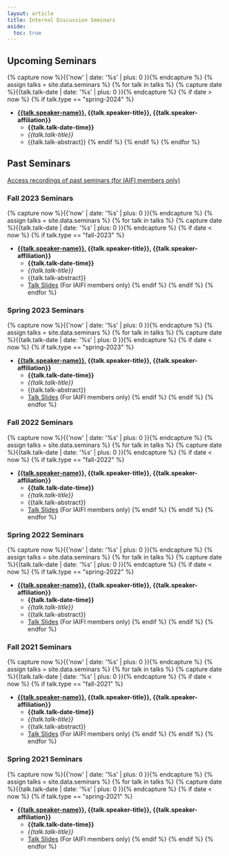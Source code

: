 ```yaml
---
layout: article
title: Internal Discussion Seminars
aside:
  toc: true
---
```


## Upcoming Seminars
{% capture now %}{{'now' | date: '%s' | plus: 0 }}{% endcapture %}
{% assign talks = site.data.seminars %}
{% for talk in talks %}
  {% capture date %}{{talk.talk-date | date: '%s' | plus: 0 }}{% endcapture %}
  {% if date > now %}
  {% if talk.type == "spring-2024" %}

* **<a href="{{talk.speaker-website}}">{{talk.speaker-name}}</a>, {{talk.speaker-title}}, {{talk.speaker-affiliation}}**
    * **{{talk.talk-date-time}}**
    * *{{talk.talk-title}}*
    * {{talk.talk-abstract}}
  {% endif %}
  {% endif %}
{% endfor %}


## Past Seminars
[Access recordings of past seminars (for IAIFI members only)](https://docs.google.com/document/d/1ZGLuC_-eqMwyeeJNbwR5YhEg_S18E8akbDE9m39oYsY/edit?usp=sharing)

### Fall 2023 Seminars

{% capture now %}{{'now' | date: '%s' | plus: 0 }}{% endcapture %}
{% assign talks = site.data.seminars %}
{% for talk in talks %}
  {% capture date %}{{talk.talk-date | date: '%s' | plus: 0 }}{% endcapture %}
  {% if date < now %}
  {% if talk.type == "fall-2023" %}

* **<a href="{{talk.speaker-website}}">{{talk.speaker-name}}</a>, {{talk.speaker-title}}, {{talk.speaker-affiliation}}**
    * **{{talk.talk-date-time}}**
    * *{{talk.talk-title}}*
    * {{talk.talk-abstract}}
    * <a href="{{talk.slides-link}}">Talk Slides</a> (For IAIFI members only)
  {% endif %}
  {% endif %}
{% endfor %}

### Spring 2023 Seminars

{% capture now %}{{'now' | date: '%s' | plus: 0 }}{% endcapture %}
{% assign talks = site.data.seminars %}
{% for talk in talks %}
  {% capture date %}{{talk.talk-date | date: '%s' | plus: 0 }}{% endcapture %}
  {% if date < now %}
  {% if talk.type == "spring-2023" %}

* **<a href="{{talk.speaker-website}}">{{talk.speaker-name}}</a>, {{talk.speaker-title}}, {{talk.speaker-affiliation}}**
    * **{{talk.talk-date-time}}**
    * *{{talk.talk-title}}*
    * {{talk.talk-abstract}}
    * <a href="{{talk.slides-link}}">Talk Slides</a> (For IAIFI members only)
  {% endif %}
  {% endif %}
{% endfor %}

### Fall 2022 Seminars

{% capture now %}{{'now' | date: '%s' | plus: 0 }}{% endcapture %}
{% assign talks = site.data.seminars %}
{% for talk in talks %}
  {% capture date %}{{talk.talk-date | date: '%s' | plus: 0 }}{% endcapture %}
  {% if date < now %}
  {% if talk.type == "fall-2022" %}

* **<a href="{{talk.speaker-website}}">{{talk.speaker-name}}</a>, {{talk.speaker-title}}, {{talk.speaker-affiliation}}**
    * **{{talk.talk-date-time}}**
    * *{{talk.talk-title}}*
    * {{talk.talk-abstract}}
    * <a href="{{talk.slides-link}}">Talk Slides</a> (For IAIFI members only)
  {% endif %}
  {% endif %}
{% endfor %}
    
### Spring 2022 Seminars

{% capture now %}{{'now' | date: '%s' | plus: 0 }}{% endcapture %}
{% assign talks = site.data.seminars %}
{% for talk in talks %}
  {% capture date %}{{talk.talk-date | date: '%s' | plus: 0 }}{% endcapture %}
  {% if date < now %}
  {% if talk.type == "spring-2022" %}

* **<a href="{{talk.speaker-website}}">{{talk.speaker-name}}</a>, {{talk.speaker-title}}, {{talk.speaker-affiliation}}**
    * **{{talk.talk-date-time}}**
    * *{{talk.talk-title}}*
    * {{talk.talk-abstract}}
    * <a href="{{talk.slides-link}}">Talk Slides</a> (For IAIFI members only)
  {% endif %}
  {% endif %}
{% endfor %}

### Fall 2021 Seminars

{% capture now %}{{'now' | date: '%s' | plus: 0 }}{% endcapture %}
{% assign talks = site.data.seminars %}
{% for talk in talks %}
  {% capture date %}{{talk.talk-date | date: '%s' | plus: 0 }}{% endcapture %}
  {% if date < now %}
  {% if talk.type == "fall-2021" %}

* **<a href="{{talk.speaker-website}}">{{talk.speaker-name}}</a>, {{talk.speaker-title}}, {{talk.speaker-affiliation}}**
    * **{{talk.talk-date-time}}**
    * *{{talk.talk-title}}*
    * {{talk.talk-abstract}}
    * <a href="{{talk.slides-link}}">Talk Slides</a> (For IAIFI members only)
  {% endif %}
  {% endif %}
{% endfor %}


### Spring 2021 Seminars

{% capture now %}{{'now' | date: '%s' | plus: 0 }}{% endcapture %}
{% assign talks = site.data.seminars %}
{% for talk in talks %}
  {% capture date %}{{talk.talk-date | date: '%s' | plus: 0 }}{% endcapture %}
  {% if date < now %}
  {% if talk.type == "spring-2021" %}

* **<a href="{{talk.speaker-website}}">{{talk.speaker-name}}</a>, {{talk.speaker-title}}, {{talk.speaker-affiliation}}**
    * **{{talk.talk-date-time}}**
    * *{{talk.talk-title}}*
    * <a href="{{talk.slides-link}}">Talk Slides</a> (For IAIFI members only)
  {% endif %}
  {% endif %}
{% endfor %}

